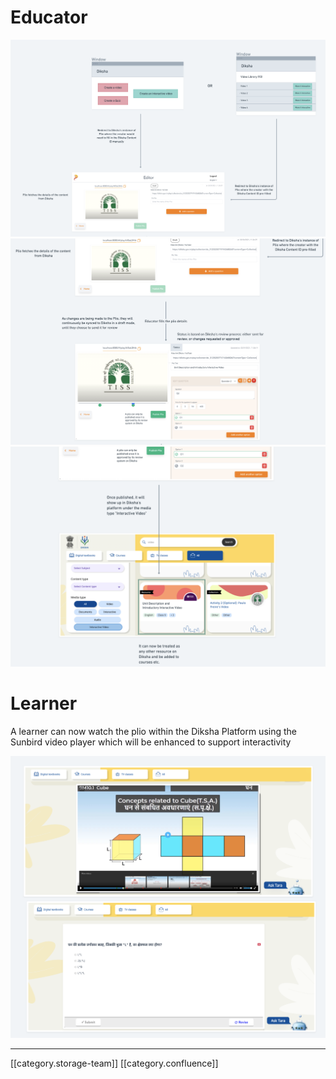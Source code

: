 
# Educator
![](images/storage/Screenshot%202021-04-02%20at%2012.06.06%20PM.png)![](images/storage/Screenshot%202021-04-02%20at%2012.17.46%20PM.png)![](images/storage/Screenshot%202021-04-02%20at%2012.19.56%20PM.png)
# Learner
A learner can now watch the plio within the Diksha Platform using the Sunbird video player which will be enhanced to support interactivity

![](images/storage/Screenshot%202021-04-02%20at%2012.26.07%20PM.png)



*****

[[category.storage-team]] 
[[category.confluence]] 
